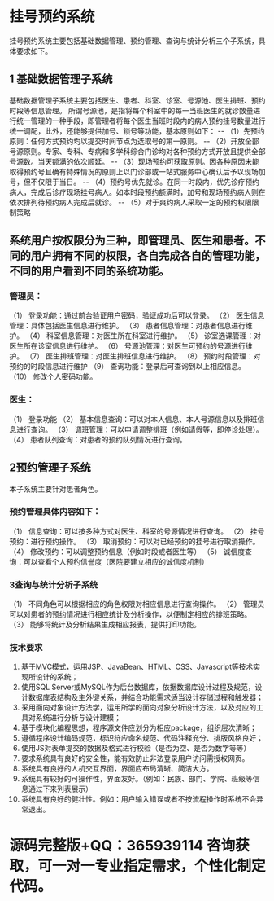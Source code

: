 # 挂号预约系统
挂号预约系统主要包括基础数据管理、预约管理、查询与统计分析三个子系统，具体要求如下。
## 1 基础数据管理子系统
基础数据管理子系统主要包括医生、患者、科室、诊室、号源池、医生排班、预约时段等信息管理。
所谓号源池，是指将每个科室中的每一当班医生的就诊数量进行统一管理的一种手段，即管理者将每个医生当班时段内的病人预约挂号数量进行统一调配，此外，还能够提供加号、锁号等功能，基本原则如下：
-- （1）先预约原则：任何方式预约均以提交时间节点为选取号的第一原则。
-- （2）开放全部号源原则。专家、专科、专病和多学科综合门诊均对各种预约方式开放且提供全部号源数。当天额满的依次顺延。
-- （3）现场预约可获取原则。因各种原因未能取得预约号且确有特殊情况的原则上以门诊部或一站式服务中心确认后予以现场加号，但不仅限于当日。
-- （4）预约号优先就诊。在同一时段内，优先诊疗预约病人，完成后诊疗现场挂号病人。如本时段预约额满时，加号和现场预约病人则在依次排列待预约病人完成后就诊。
-- （5）对于爽约病人采取一定的预约权限限制策略

## 系统用户按权限分为三种，即管理员、医生和患者。不同的用户拥有不同的权限，各自完成各自的管理功能，不同的用户看到不同的系统功能。
### 管理员：
（1）	登录功能：通过前台验证用户密码，验证成功后可以登录。
（2）	医生信息管理：具体包括医生信息进行维护。
（3）	患者信息管理：对患者信息进行维护。
（4）	科室信息管理：对医生所在科室进行维护。
（5）	诊室选课管理：对医生所在诊室信息进行维护。
（6）	号源池管理：对医生可预约的号源进行维护。
（7）	医生排班管理：对医生排班信息进行维护。
（8）	预约时段管理：对预约的时段信息进行维护
（9）	查询功能：登录后可查询到以上相应信息。
（10）	修改个人密码功能。
### 医生：
（1）	登录功能
（2）	基本信息查询：可以对本人信息、本人号源信息以及排班信息进行查询。
（3）	调班管理：可以申请调整排班（例如请假等，即停诊处理）。
（4）	患者队列查询：对患者的预约队列情况进行查询。
## 2预约管理子系统
本子系统主要针对患者角色。
### 预约管理具体内容如下：
（1）	信息查询：可以按多种方式对医生、科室的号源情况进行查询。
（2）	挂号预约：进行预约操作。
（3）	取消预约：可以对已经预约的挂号进行取消操作。
（4）	修改预约：可以调整预约信息（例如时段或者医生等）
（5）	诚信度查询：可以查看个人预约信誉度（医院要建立相应的诚信度机制）
### 3查询与统计分析子系统
（1）	不同角色可以根据相应的角色权限对相应信息进行查询操作。
（2）	管理员可以对患者的预约情况进行相应统计及分析操作，以便制定相应的排班策略。
（3）	能够将统计及分析结果生成相应报表，提供打印功能。
### 技术要求	
1.	基于MVC模式，运用JSP、JavaBean、HTML、CSS、Javascript等技术实现所设计的系统；
2.	使用SQL Server或MySQL作为后台数据库，依据数据库设计过程及规范，设计数据库表结构及主外键关系，并结合功能需求适当设计存储过程和触发器；
3.	采用面向对象设计方法学，运用所学的面向对象分析设计方法，以及对应的工具对系统进行分析与设计建模；
4.	基于模块化编程思想，程序源文件应划分为相应package，组织层次清晰；
5.	遵循程序设计编码规范，标识符应命名规范、代码注释充分、排版风格良好；
6.	使用JS对表单提交的数据及格式进行校验（是否为空、是否为数字等等）
7.	要求系统具有良好的安全性，能有效防止非法登录用户访问需授权网页。
8.	系统具有良好的人机交互界面，界面应布局清晰、简洁大方。
9.	系统具有较好的可操作性，界面友好。（例如：民族、部门、学院、班级等信息通过下来列表展示）
10.	系统具有良好的健壮性。例如：用户输入错误或者不按流程操作时系统不会异常退出。

# 源码完整版+QQ：365939114 咨询获取，可一对一专业指定需求，个性化制定代码。
